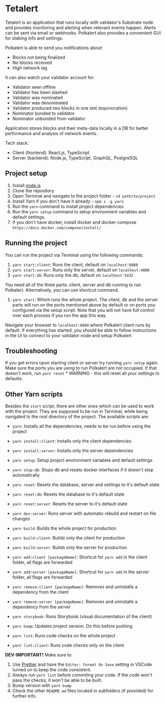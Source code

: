 # Tetalert

Tetalert is an application that runs locally with validator's Substrate node and provides monitoring and alerting when relevant events happen. Alerts can be sent via email or webhooks. Polkalert also provides a convenient GUI for staking info and settings.

Polkalert is able to send you notifications about:

- Blocks not being finalized
- No blocks received
- High network lag

It can also watch your validator account for:

- Validator seen offline
- Validator has been slashed
- Validator was nominated
- Validator was denominated
- Validator produced two blocks in one slot (equivocation)
- Nominator bonded to validator
- Nominator unbonded from validator

Application stores blocks and their meta-data locally in a DB for better performance and analysis of network events.

Tech stack:

- Client (frontend): React.js, TypeScript
- Server (backend): Node.js, TypeScript, GraphQL, PostgreSQL

## Project setup

1.  Install [node.js](https://nodejs.org/en/)
2.  Clone the repository
3.  Open Terminal and navigate to the project folder - `cd path/to/project`
4.  Install Yarn if you don't have it already - `npm i -g yarn`
5.  Run the `yarn` command to install project dependencies
6.  Run the `yarn setup` command to setup environment variables and default settings.
7.  If you don't have docker, install docker and docker-compose `https://docs.docker.com/compose/install/`

## Running the project

You can run the project via Terminal using the following commands:

1.  `yarn start:client`: Runs the client, default on `localhost:8080`
2.  `yarn start:server`: Runs only the server, default on `localhost:4000`
3.  `yarn start:db`: Runs only the db, default on `localhost:5432`

You need all of the three parts: client, server and db running to run Polkalert.
Alternatively, you can use shortcut command.

1.  `yarn start`: Which runs the whole project. The client, db and the server parts will run on the ports mentioned above by default or on ports you configured via the setup script. Note that you will not have full control over each process if you run the app this way.

Navigate your browser to `localhost:8080` where Polkalert client runs by default. If everything has started, you should be able to follow instructions in the UI to connect to your validator node and setup Polkalert

## Troubleshooting

If you get errors upon starting client or server try running `yarn setup` again. Make sure the ports you are using to run Polkalert are not occupied. If that doesn't work, run `yarn reset` \* WARNING - this will reset all your settings to defaults.

## Other Yarn scripts

Besides the `start` script, there are other ones which can be used to work with the project. They are supposed to be run in Terminal, while being navigated to the root directory of the project. The available scripts are:

- `yarn`: Installs all the dependencies, needs to be run before using the project
- `yarn install:client`: Installs only the client dependencies
- `yarn install:server`: Installs only the server dependencies

- `yarn setup`: Setup project environment variables and default settings

- `yarn stop:db`: Stops db and resets docker interfaces if it doesn't stop automatically

- `yarn reset`: Resets the database, server and settings to it's default state
- `yarn reset:db`: Resets the database to it's default state
- `yarn reset:server`: Resets the server to it's default state

- `yarn dev:server`: Runs server with automatic rebuild and restart on file changes

- `yarn build`: Builds the whole project for production
- `yarn build:client`: Builds only the client for production
- `yarn build:server`: Builds only the server for production

- `yarn add:client [packageName]`: Shortcut for `yarn add` in the client folder, all flags are forwarded
- `yarn add:server [packageName]`: Shortcut for `yarn add` in the server folder, all flags are forwarded

- `yarn remove:client [packageName]`: Removes and uninstalls a dependency from the client
- `yarn remove:server [packageName]`: Removes and uninstalls a dependency from the server

- `yarn storybook`: Runs Storybook (visual documentation of the client)

- `yarn bump`: Updates project version. Do this before pushing
- `yarn lint`: Runs code checks on the whole project
- `yarn lint:client`: Runs code checks only on the client

**DEV-IMPORTANT!** Make sure to:

1.  Use [Prettier](https://marketplace.visualstudio.com/items?itemName=esbenp.prettier-vscode) and have the `Editor: Format On Save` setting in VSCode turned on to keep the code consistent.
2.  Always run `yarn lint` before commiting your code. If the code won't pass the checks, it won't be able to be built.
3.  Bump version with `yarn bump`
4.  Check the other `README.md` files located in subfolders (if provided) for further info.
